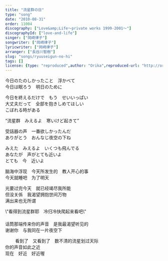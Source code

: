 ```yaml
---
title: "流星群の日"
type: "song"
date: "2010-08-31"
order: 11004
discography: ["Love&amp;Life〜private works 1999-2001〜"]
discographyId: ["love-and-life"]
singer: ["岡崎律子"]
songwriter: ["岡崎律子"]
lyricwriter: ["岡崎律子"]
arranger: ["長谷川智樹"]
slug: "songs/ryuuseigun-no-hi"
tags: []
license: {type: "reproduced",author: "Orika",reproduced-url: "http://orikamushi.myweb.hinet.net/",reproduced-website: "織歌蟲網站"}
---
```


今日のたのしかったこと　浮かべて   
今日は眠ろう　明日のために   
  
今日を終えるだけで　もう　せいいっぱい   
大丈夫だって　全部を抱きしめてほしい   
こぼれる時がある   
  
“流星群　みえるよ　寒いけど起きて”   
  
受話器の声　一番欲しかったんだ   
ありがとう　おんなじ夜空の下ね　   
  
みえた　みえるよ　いくつも飛んでる   
あなたが　声がとても近いよ   
とても　今　近いよ  
  
脑海中浮现　今天所发生的　教人开心的事   
今天就睡吧　为了明天   
  
光要过完今天　就已经竭尽我所能   
但没关係　我渴望拥抱世间万物   
满出来也无所谓   
  
\\"看得到流星群耶　冷归冷快爬起来看吧\\"   
　　　　　　   
话筒那端传来你的声音　是我最渴望听见的   
谢谢你　与我同在一片夜空下   
  
　　 看到了　又看到了　数不清的流星划过天际   
你的声音如此之近   
现在　好近　好近喔
